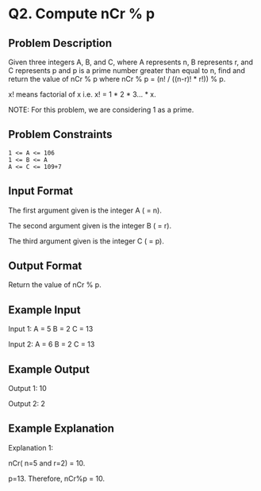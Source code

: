 # Q2. Compute nCr % p
## Problem Description
Given three integers A, B, and C, where A represents n, B represents r, and C represents p and p is a prime number greater than equal to n, find and return the value of nCr % p where nCr % p = (n! / ((n-r)! * r!)) % p.

x! means factorial of x i.e. x! = 1 * 2 * 3... * x.

NOTE: For this problem, we are considering 1 as a prime.

## Problem Constraints
    1 <= A <= 106
    1 <= B <= A
    A <= C <= 109+7

## Input Format
The first argument given is the integer A ( = n).

The second argument given is the integer B ( = r).

The third argument given is the integer C ( = p).

## Output Format
Return the value of nCr % p.

## Example Input
Input 1:
 A = 5
 B = 2
 C = 13

Input 2:
 A = 6
 B = 2
 C = 13

## Example Output
Output 1:
 10

Output 2:
 2

## Example Explanation
Explanation 1:

 nCr( n=5 and r=2) = 10.

 p=13. Therefore, nCr%p = 10.
